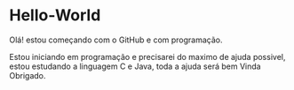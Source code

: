 # Hello-World
Olá! estou começando com o GitHub e com programação.

Estou iniciando em programação e precisarei do maximo de ajuda possivel, estou estudando a linguagem C e Java, toda a ajuda será bem Vinda
Obrigado.

